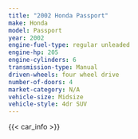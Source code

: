 ```yaml
---
title: "2002 Honda Passport"
make: Honda
model: Passport
year: 2002
engine-fuel-type: regular unleaded
engine-hp: 205
engine-cylinders: 6
transmission-type: Manual
driven-wheels: four wheel drive
number-of-doors: 4
market-category: N/A
vehicle-size: Midsize
vehicle-style: 4dr SUV
---
```


{{< car_info >}}

